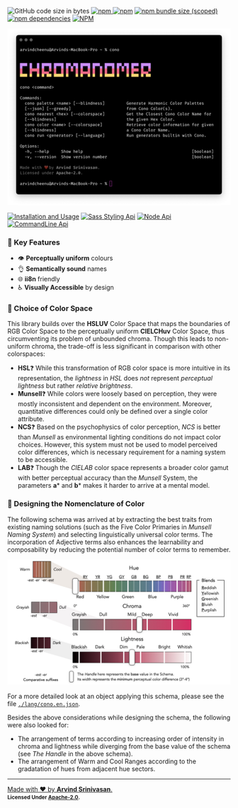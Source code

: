 <p>
   <img alt="GitHub code size in bytes" src="https://img.shields.io/github/languages/code-size/arvindcheenu/chromanomer?style=flat-square">
   <a href="https://www.npmjs.com/package/chromanomer"><img alt="npm" src="https://img.shields.io/npm/v/chromanomer?color=cc3534&style=flat-square">
   <a href="https://www.npmjs.com/package/chromanomer"><img alt="npm" src="https://img.shields.io/npm/dt/chromanomer?label=overall%20downloads&style=flat-square"></a>
   <a href="https://www.npmjs.com/package/chromanomer"><img alt="npm bundle size (scoped)" src="https://img.shields.io/bundlephobia/min/chromanomer?label=npm%20bundle%20size&style=flat-square"></a>
   <a href="https://www.npmjs.com/package/chromanomer"><img alt="npm dependencies" src="https://img.shields.io/static/v1?label=dependencies&message=0&color=brightgreen&style=flat-square"></a>
   <a href="https://www.npmjs.com/package/chromanomer"><img alt="NPM" src="https://img.shields.io/npm/l/chromanomer?style=flat-square"></a>
<br/>
</p>

![screenshot](https://raw.githubusercontent.com/arvindcheenu/Chromanomer/master/screenshots/no-command.png)

[![Installation and Usage](https://img.shields.io/badge/-Installation%20+%20usage-0144b7?style=for-the-badge&logo=PowerShell)](https://github.com/arvindcheenu/Chromanomer/blob/master/docs/INSTALL.md)
[![Sass Styling Api](https://img.shields.io/badge/-Sass%20Styles-73264d?style=for-the-badge&logo=sass)](https://github.com/arvindcheenu/Chromanomer/blob/master/docs/STYLE.md)
[![Node Api](https://img.shields.io/badge/-Node%20Api-435d0e?style=for-the-badge&logo=node.js)](https://github.com/arvindcheenu/Chromanomer/blob/master/docs/API.md)
[![CommandLine Api](https://img.shields.io/badge/-CommandLine%20Api-1a1a1a?style=for-the-badge&logo=GNU%20Bash)](https://github.com/arvindcheenu/Chromanomer/blob/master/docs/CLI.md)
 
### 🔑 Key Features

* 👁️ **Perceptually uniform** colours
* 👌 **Semantically sound** names
* 🌐 **ii8n** friendly 
* ♿ **Visually Accessible** by design

### 🤔 Choice of Color Space

This library builds over the **HSLUV** Color Space that maps the boundaries of RGB Color Space to the perceptually uniform **CIELCHuv** Color Space, thus circumventing its problem of unbounded chroma. Though this leads to non-uniform chroma, the trade-off is less significant in comparison with other colorspaces: 
* **HSL**❓  While this transformation of RGB color space is more intuitive in its representation, the *lightness* in *HSL* does *not* represent *perceptual lightness* but rather *relative brightness*.
* **Munsell**❓ While colors were loosely based on perception, they were mostly inconsistent and dependent on the environment. Moreover, quantitative differences could only be defined over a single color attribute.
* **NCS**❓ Based on the psychophysics of color perception, *NCS* is better than *Munsell* as environmental lighting conditions do not impact color choices. However, this system must not be used to model perceived color differences, which is necessary requirement for a naming system to be accessible.
* **LAB**❓ Though the *CIELAB* color space represents a broader color gamut with better perceptual accuracy than the *Munsell* System, the parameters **a*** and **b*** makes it harder to arrive at a mental model.

### 🎨 Designing the Nomenclature of Color

The following schema was arrived at by extracting the best traits from existing naming solutions (such as the Five Color Primaries in *Munsell Naming System*) and selecting linguistically universal color terms. The incorporation of Adjective terms also enhances the learnability and composability by reducing the potential number of color terms to remember.

![Color Schema Visual Representation](https://raw.githubusercontent.com/arvindcheenu/Chromanomer/master/paper/schematic.jpeg)

For a more detailed look at an object applying this schema, please see the file [`./lang/cono.en.json`](./lang/cono.en.json).

Besides the above considerations while designing the schema, the following were also looked for:
* The arrangement of terms according to increasing order of intensity in chroma and lightness while diverging from the base value of the schema (see *The Handle* in the above schema).
* The arrangement of Warm and Cool Ranges according to the gradatation of hues from adjacent hue sectors.

---

<a href="https://github.com/arvindcheenu">Made with ❤️ by <b>Arvind Srinivasan</b>.</a><br/>
<b><small>Licensed Under <a href="https://github.com/arvindcheenu/Chromanomer/blob/master/LICENSE">Apache-2.0</a></small></b>.

